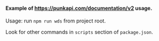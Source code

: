 #### Example of https://punkapi.com/documentation/v2 usage.

Usage: run `npm run wds` from project root. 

Look for other commands in `scripts` section of `package.json`.